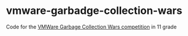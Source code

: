 # vmware-garbadge-collection-wars
Code for the [VMWare Garbage Collection Wars competition](https://github.com/kspirov/javatopia) in 11 grade
